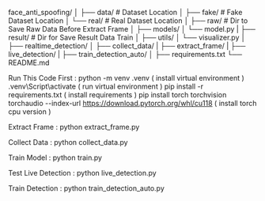 face_anti_spoofing/
│
├── data/ # Dataset Location
│ ├── fake/ # Fake Dataset Location
│ └── real/ # Real Dataset Location
│
├── raw/ # Dir to Save Raw Data Before Extract Frame
│
├── models/
│ └── model.py
|
├── result/ # Dir for Save Result Data Train
│
├── utils/
│ └── visualizer.py
│
├── realtime_detection/
│
├── collect_data/
|
├── extract_frame/
|
├── live_detection/
|
├── train_detection_auto/
│
├── requirements.txt
└── README.md

Run This Code First :
python -m venv .venv ( install virtual environment )
.venv\Script\activate ( run virtual environment )
pip install -r requirements.txt ( install requirements )
pip install torch torchvision torchaudio --index-url https://download.pytorch.org/whl/cu118 ( install torch cpu version )

Extract Frame :
python extract_frame.py

Collect Data :
python collect_data.py

Train Model :
python train.py

Test Live Detection :
python live_detection.py

Train Detection :
python train_detection_auto.py
